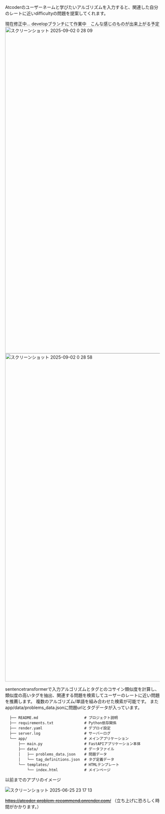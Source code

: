 Atcoderのユーザーネームと学びたいアルゴリズムを入力すると、関連した自分のレートに近いdifficultyの問題を提案してくれます。

現在修正中... developブランチにて作業中　こんな感じのものが出来上がる予定
<img width="1904" height="1064" alt="スクリーンショット 2025-09-02 0 28 09" src="https://github.com/user-attachments/assets/61fb7afa-ac6b-45ea-a40a-77a37011dfed" />
<img width="1907" height="1069" alt="スクリーンショット 2025-09-02 0 28 58" src="https://github.com/user-attachments/assets/4c975f0b-8101-4226-8964-dbeec18a1448" />


sentencetransformerで入力アルゴリズムとタグとのコサイン類似度を計算し、類似度の高いタグを抽出、関連する問題を検索してユーザーのレートに近い問題を推薦します。
複数のアルゴリズム/単語を組み合わせた検索が可能です。
またapp/data/problems_data.jsonに問題urlとタグデータが入っています。

```
  ├── README.md                     # プロジェクト説明
  ├── requirements.txt              # Python依存関係
  ├── render.yaml                   # デプロイ設定
  ├── server.log                    # サーバーログ
  └── app/                          # メインアプリケーション
      ├── main.py                   # FastAPIアプリケーション本体
      ├── data/                     # データファイル
      │   ├── problems_data.json    # 問題データ
      │   └── tag_definitions.json  # タグ定義データ
      └── templates/                # HTMLテンプレート
          └── index.html            # メインページ
```


以前までのアプリのイメージ

![スクリーンショット 2025-06-25 23 17 13](https://github.com/user-attachments/assets/730f19f4-c732-4229-918e-4d740d567440)







~~https://atcoder-problem-recommend.onrender.com/~~
（立ち上げに恐ろしく時間がかかります。）
